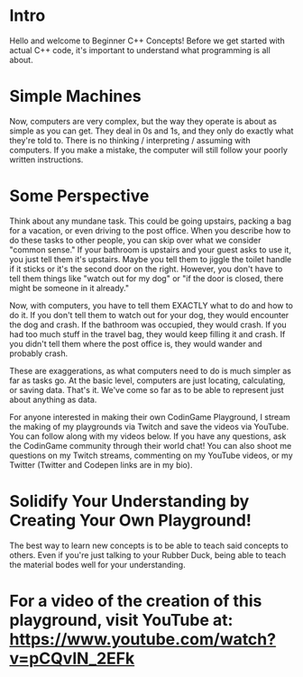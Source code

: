 # Intro

Hello and welcome to Beginner C++ Concepts! Before we get started with actual C++ code, it's important to understand what programming is all about.

# Simple Machines

Now, computers are very complex, but the way they operate is about as simple as you can get. They deal in 0s and 1s, and they only do exactly what they're told
to. There is no thinking / interpreting / assuming with computers. If you make a mistake, the computer will still follow your poorly written instructions. 

# Some Perspective

Think about any mundane task. This could be going upstairs, packing a bag for a vacation, or even driving to the post office. When you describe how to
do these tasks to other people, you can skip over what we consider "common sense." If your bathroom is upstairs and your guest asks to use it, you just tell them
it's upstairs. Maybe you tell them to jiggle the toilet handle if it sticks or it's the second door on the right. However, you don't have to tell them things
like "watch out for my dog" or "if the door is closed, there might be someone in it already." 

Now, with computers, you have to tell them EXACTLY what to do and how to do it. If you don't tell them to watch out for your dog, they would encounter the dog 
and crash. If the bathroom was occupied, they would crash. If you had too much stuff in the travel bag, they would keep filling it and crash. If you didn't 
tell them where the post office is, they would wander and probably crash. 

These are exaggerations, as what computers need to do is much simpler as far as tasks go. At the basic level, computers are just locating, calculating, or saving
data. That's it. We've come so far as to be able to represent just about anything as data.

For anyone interested in making their own CodinGame Playground, I stream the making of my playgrounds via Twitch and save the videos via YouTube. You can follow 
along with my videos below. If you have any questions, ask the CodinGame community through their world chat! You can also shoot me questions on my Twitch
streams, commenting on my YouTube videos, or my Twitter (Twitter and Codepen links are in my bio). 

# Solidify Your Understanding by Creating Your Own Playground!

The best way to learn new concepts is to be able to teach said concepts to others. Even if you're just talking to your Rubber Duck, being able to teach the 
material bodes well for your understanding.  

# For a video of the creation of this playground, visit YouTube at: https://www.youtube.com/watch?v=pCQvlN_2EFk

